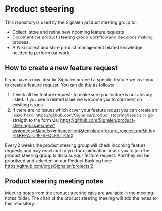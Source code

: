 # Product steering
This repository is used by the Signalen product steering group to:

* Collect, store and refine new incoming feature requests
* Document the product steering group workflow and decisions making process.
* A Wiki collect and store product management related knowledge needed to perform our work.

## How to create a new feature request
If you have a new idea for Signalen or need a specific feature we love you to create a feature request.
You can do this as follows:

1. Check all the feature requests to make sure you feature is not already listed. If you see a related issue we welcome you to comment on exisiting issues
2. If there are no issues which cover your feature requst you can create an issue here: https://github.com/Signalen/product-steering/issues or go straigth to the form via: https://github.com/Signalen/product-steering/issues/new?assignees=&labels=enhancement&template=feature_request.md&title=%5BFEATURE-REQUEST%5D)

Every 2 weeks the product steering group will check incoming feature requests and may reach out to you for clarification or ask you to join the product steering group to discuss your feature request. And they will be prioritized and selected on our Product Backlog here: https://github.com/orgs/Signalen/projects/2

## Product steering meeting notes
Meeting notes from the product steering calls are available in the meeting-notes folder.
The chair of the product steering meeting will add the notes to this repository.
